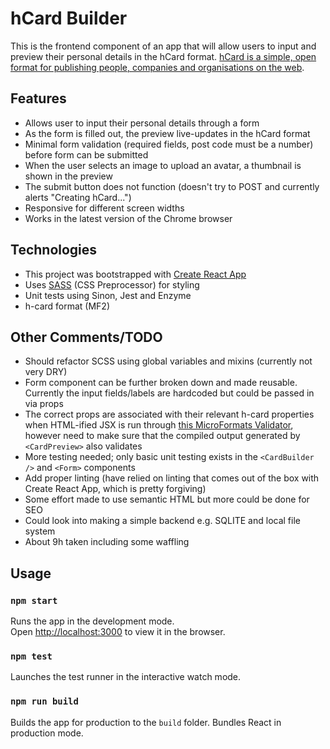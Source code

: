 # hCard Builder

This is the frontend component of an app that will allow users to input and preview their personal details in the hCard format. [hCard is a simple, open format for publishing people, companies and
organisations on the web](http://microformats.org/wiki/h-card).

## Features
* Allows user to input their personal details through a form
* As the form is filled out, the preview live-updates in the hCard format
* Minimal form validation (required fields, post code must be a number) before form can be submitted
* When the user selects an image to upload an avatar, a thumbnail is shown in the preview
* The submit button does not function (doesn't try to POST and currently alerts "Creating hCard...")
* Responsive for different screen widths
* Works in the latest version of the Chrome browser

## Technologies
* This project was bootstrapped with [Create React App](https://github.com/facebook/create-react-app)
* Uses [SASS](https://sass-lang.com/) (CSS Preprocessor) for styling
* Unit tests using Sinon, Jest and Enzyme
* h-card format (MF2)

## Other Comments/TODO

* Should refactor SCSS using global variables and mixins (currently not very DRY)
* Form component can be further broken down and made reusable. Currently the input fields/labels are hardcoded but could be passed in via props
* The correct props are associated with their relevant h-card properties when HTML-ified JSX is run through [this MicroFormats Validator](http://pin13.net/mf2/), however need to make sure that the compiled output generated by `<CardPreview>` also validates
* More testing needed; only basic unit testing exists in the `<CardBuilder />` and `<Form>` components
* Add proper linting (have relied on linting that comes out of the box with Create React App, which is pretty forgiving)
* Some effort made to use semantic HTML but more could be done for SEO
* Could look into making a simple backend e.g. SQLITE and local file system
* About 9h taken including some waffling

## Usage

### `npm start`

Runs the app in the development mode.<br>
Open [http://localhost:3000](http://localhost:3000) to view it in the browser.

### `npm test`

Launches the test runner in the interactive watch mode.<br>

### `npm run build`

Builds the app for production to the `build` folder. Bundles React in production mode.
